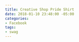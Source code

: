 ```yaml
---
title: Creative Shop Pride Shirt
date: 2018-01-10 23:48:00 -05:00
categories:
- Facebook
tags:
- swag
---
```


